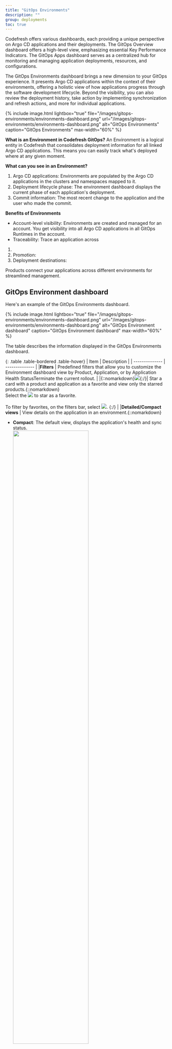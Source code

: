 ```yaml
---
title: "GitOps Environments"
description: ""
group: deployments
toc: true
---
```



Codefresh offers various dashboards, each providing a unique perspective on Argo CD applications and their deployments. The GitOps Overview dashboard offers a high-level view, emphasizing essential Key Performance Indicators. The GitOps Apps dashboard serves as a centralized hub for monitoring and managing application deployments, resources, and configurations.

The GitOps Environments dashboard brings a new dimension to your GitOps experience. It presents Argo CD applications within the context of their environments, offering a holistic view of how applications progress through the software development lifecycle. Beyond the visibility, you can also review the deployment history, take action by implementing synchronization and refresh actions, and more for individual applications.

{% include 
	image.html 
	lightbox="true" 
	file="/images/gitops-environments/environments-dashboard.png" 
	url="/images/gitops-environments/environments-dashboard.png" 
	alt="GitOps Environments" 
	caption="GitOps Environments"
  max-width="60%" 
%}

**What is an Environment in Codefresh GitOps?**
An Environment is a logical entity in Codefresh that consolidates deployment information for all linked Argo CD applications. This means you can easily track what's deployed where at any given moment.

**What can you see in an Environment?**
1. Argo CD applications: Environments are populated by the Argo CD applications in the clusters and namespaces mapped to it. 
1. Deployment lifecycle phase: The environment dashboard displays the current phase of each application's deployment.
1. Commit information: The most recent change to the application and the user who made the commit.

**Benefits of Environments**  

* Account-level visibility: Environments are created and managed for an account. You get visibility into all Argo CD applications in all GitOps Runtimes in the account.
* Traceability: Trace an application across   
1.
1. Promotion: 
1. Deployment destinations:






Products connect your applications across different environments for streamlined management.


## GitOps Environment dashboard
Here's an example of the GitOps Environments dashboard.

{% include 
	image.html 
	lightbox="true" 
	file="/images/gitops-environments/environments-dashboard.png" 
	url="/images/gitops-environments/environments-dashboard.png" 
	alt="GitOps Environment dashboard" 
	caption="GitOps Environment dashboard"
  max-width="60%" 
%}

The table describes the information displayed in the GitOps Environments dashboard.

{: .table .table-bordered .table-hover}
| Item             | Description              | 
| --------------    | --------------           |
|**Filters**              | Predefined filters that allow you to customize the Environment dashboard view by Product, Application, or by Application Health StatusTerminate the current rollout. | 
|{::nomarkdown}<img src="../../../../images/icons/icon-mark-favorite.png?display=inline-block">{:/}| Star a card with a product and application as a favorite and view only the starred products.{::nomarkdown}<br>Select the <img src="../../../../images/icons/icon-mark-favorite.png?display=inline-block"> to star as a favorite.<br><br>To filter by favorites, on the filters bar, select <img src="../../../../images/icons/icon-fav-starred.png?display=inline-block">. {:/} |
|**Detailed/Compact views**              | View details on the application in an environment.{::nomarkdown}<ul><li><b>Compact</b>: The default view, displays the application's health and sync status.<br> <img src="../../../../images/gitops-environments/app-detailed-view.png?display=inline-block" width="70%"></li><li><b>Detailed</b>: Includes commit information that resulted in the application being promoted, including the commit message, SHA hash, user who made the commit.<br>Cluster and namespace the application is deployed to.<br><img src="../../../../images/gitops-environments/app-compact-view.png?display=inline-block" width="70%">.</li></ul>{:/}|
|**Environments**              | Environments are visually organized into columns, color-coded to differentiate between non-production environments (in gray) and production environments (in blue).<br>The column title is the name of the environment. Mouse over displays the edit, delete, and move icons to manage environments. See <a href="https://codefresh.io/docs/docs/deployments/gitops/gitops-environments/#working-with-gitops-environments">Working with GitOps Environments</a>.{::nomarkdown}<ul><li>Each environment is populated with the applications in the cluster-namespace pairs mapped to the environment. <br>An empty environment indicates that there are no applications in the cluster-namespaces mapped to it.</li></ul>{:/}|
|**Applications**| Applications are displayed as a list of cards. {::nomarkdown}<ul><li>If the application is assigned to a product, the product name is displayed as the title of the card. If not, the application name is used.</li><li>Clicking the application name displays the deployment history for the application. See <a href="https://codefresh.io/docs/docs/deployments/gitops/gitops-environments/#view-deployment-timeline-history-for-applications">View deployment (Timeline) history for applications</a>.</li><li>Every application has a context-menu with quick access to frequently performed actions, such as Synchronize and Refresh. See <a href="https://codefresh.io/docs/docs/deployments/gitops/gitops-environments/#manage-applications-from-within-environments">Manage applications from within environments</a>.</li></ul>{:/} |

## Create GitOps Environments
Create one or more GitOps Environments corresponding to any stage in your development and deployment lifecycle.  
Define the configuration of the environment through a unique name, it's intended usage, and one or more cluster-namespace pairs that define the Argo CD applications populated for that environment. 


1. In the Codefresh UI, from the Ops in the sidebar, select **Environments**, and then click **Add Environment**.
1. Define the following:
    1. **Name**: A unique name for your environment, which is meaningful in the context of your development and deployment cycle. 
    1. **Kind**: The purpose of this environment, and can be either **Production** where the live versions of the applications are deployed,  or **Non-production** where development, testing, staging versions are deployed.
    1. **Tags**: Any metadata providing additional context and information about the environment, used for filtering and organization purposes.
    1. **Clusters and Namespaces**: Single or multiple cluster-namespace pairs to map to the environment. Adding a cluster with one or more namespaces populates the environment with all the applications deployed in the namespaces. When selecting namespaces in a cluster, use `*` as a wildcard for pattern-based matching. For example, you can use `prod-*` to add all namespaces with names starting with `prod-`. 

{% include 
	image.html 
	lightbox="true" 
	file="/images/gitops-environments/create-environment.png" 
	url="/images/gitops-environments/create-environment.png" 
	alt="Create a GitOps Environment" 
	caption="Create a GitOps Environment"
  max-width="60%" 
%} 

{:start="3"}  
1. Click **Add**. The environment is displayed in the Environments page.  (NIMA: Bogdan - Regex only for )

 

## Work with GitOps environments

Once you create an environment, it is displayed in the Environments page.
The Environments dashboard consolidates in one location the environments defined for the account along with the products and applications that belong to each environment.


 
### Edit environments
Update the environment's configuration settings when required. You can change all settings for an environment, including it's name.

1. In the Codefresh UI, from the Ops in the sidebar, select **Environments**.
1. Mouse over the column with the environment to edit, and click {::nomarkdown}<img src="../../../../images/icons/edit.png?display=inline-block">{:/}.
1. Edit the settings as required. 

### Reorder environments with drag and drop
Change the order of the environments displayed in the Environments dashboard to suit your requirements by simple drag and drop. By default, the environments are displayed in the same order in which they were created.

For example, if you have two non-production and one production environment for your e-commerce application, you can order them to display first the non-production and then the production environment to reflect the corresponding stages.

1. In the Codefresh UI, from the Ops in the sidebar, select **Environments**.
1. Mouse over the column with the environment to move.
1. Click {::nomarkdown}<img src="../../../../images/icons/move-environments.png?display=inline-block">{:/} and drag the column to the required location.

{% include 
	image.html 
	lightbox="true" 
	file="/images/gitops-environments/reorder-environments.png" 
	url="/images/gitops-environments/reorder-environments.png" 
	alt="Drag and drop to move Environments" 
	caption="Drag and drop to move Environments"
  max-width="60%" 
%}

### Delete environments
Delete unused or legacy environments to avoid clutter. Deleting an environment removes it from the GitOps Environments dashboards. The underlying resources or configuration, including the products and applications remain intact. 

1. In the Codefresh UI, from the Ops in the sidebar, select **Environments**.
1. Mouse over the column with the environment to delete.
1. Click {::nomarkdown}<img src="../../../../images/icons/trash.png?display=inline-block">{:/}, type the name of the environment to confirm **Delete**.

{% include 
	image.html 
	lightbox="true" 
	file="/images/gitops-environments/delete-environment.png" 
	url="/images/gitops-environments/delete-environment.png" 
	alt="Delete a GitOps Environment" 
	caption="Delete a GitOps Environment"
  max-width="60%" 
%}


## Work with applications in GitOps Environments
In the Environments dashboard, you get both visibility into applications running in different environments, detailed information on each application, and the ability to sync, refresh, and perform other actions for the application.  

### Trace applications across environments
Trace the same application as it moves across different environments in its development, testing, and deployment cycle. See the version of the application running in each environment, the most recent commit indicating the change, and the user who made the commit. 


Alternatively, track a set of applications deployed to multiple environments of the same kind and at the same level. For example, track the billing application deployed to multiple production environments based on regions.
Here too, see which applications are running on each environment, the most recent commit to the application, and the user who made the commit. 


1. In the Codefresh UI, from the Ops in the sidebar, select **Environments**.
1. Switch to **Detailed** view.

{% include 
	image.html 
	lightbox="true" 
	file="/images/gitops-environments/create-environment.png" 
	url="/images/gitops-environments/create-environment.png" 
	alt="Example: Tracing application progress across different GitOps Environments" 
	caption="Example: Tracing application progress across different GitOps Environments"
  max-width="60%" 
%}

You can then view the deployment history for a specific version of the application.

### View deployment (Timeline) history for applications
Review the deployments for an application. Clicking the application name takes you to the Timeline tab with the deployment history for the application. 
 
1. In the Codefresh UI, from the Ops in the sidebar, select **Environments**.
1. In the Environment column with the application, click the application name to view deployment history.

{% include 
	image.html 
	lightbox="true" 
	file="/images/gitops-environments/app-timeline-view.png" 
	url="/images/gitops-environments/app-timeline-view.png" 
	alt="View deployment history for Argo CD application from GitOps Environments" 
	caption="View deployment history for Argo CD application from GitOps Environments"
  max-width="60%" 
%}

{:start="3"}
1. To view all the application's tabs, including the Current State, Configuration, and others, click the link to **Full View** at the top of the deployment view.


### Manage applications from within environments
Manage applications from within Environments through the application's context menu, including manual sync, refresh, and other options.

1. In the Codefresh UI, from the Ops in the sidebar, select **Environments**, and then click **Add Environment**.
1. Go to the Environment with the application for which to take action.
1. Click the context menu to the right of the application, and select the option:
  * [Quick View]({{site.baseurl}}/docs/deployments/gitops/applications-dashboard/#view-deployment-configuration-info-for-selected-argo-cd-application): View deployment, definition, and event information for the selected application in the same location.
  * [Synchronize]({{site.baseurl}}/docs/deployments/gitops/manage-application/#manually-synchronize-an-argo-cd-application): Manually synchronize the application to expedite Git-to-cluster sync. 
  * [Edit]({{site.baseurl}}/docs/deployments/gitops/manage-application/#edit-argo-cd-application-definitions): Update General or Advanced configuration settings for the application.
  * [Refresh/Hard Refresh]({{site.baseurl}}/docs/deployments/gitops/manage-application/#refreshhard-refresh-argo-cd-applications): As an alternative to manually syncing an application, either sync the application with the desired state in Git (refresh), or sync the application with the desired state Git while removing the cache (hard refresh). 
  * [Delete]({{site.baseurl}}/docs/deployments/gitops/manage-application/#delete-argo-cd-applications): Delete the application from Codefresh.

{% include 
	image.html 
	lightbox="true" 
	file="/images/gitops-environments/app-context-menu.png" 
	url="/images/gitops-environments/app-context-menu.png" 
	alt="Context menu with actions for Argo CD applications within GitOps Environments" 
	caption="Context menu with actions for Argo CD applications within GitOps Environments"
  max-width="60%" 
%}

## Related information 
